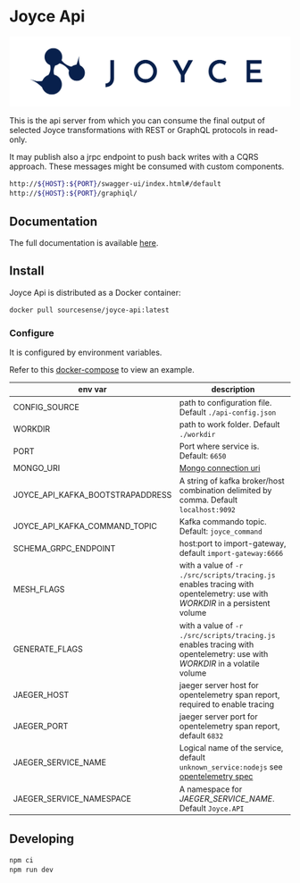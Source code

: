 # Joyce Api

[![Publish Snapshot][joyce logo]](https://sourcesense.github.io/joyce/docs/overview)

This is the api server from which you can consume the final output of selected Joyce transformations with REST or GraphQL protocols in read-only.

It may publish also a jrpc endpoint to push back writes with a CQRS approach. These messages might be consumed with custom components.

```bash
http://${HOST}:${PORT}/swagger-ui/index.html#/default
http://${HOST}:${PORT}/graphiql/
```

## Documentation

The full documentation is available [here](https://sourcesense.github.io/joyce/docs/rest).

## Install

Joyce Api is distributed as a Docker container:

```bash
docker pull sourcesense/joyce-api:latest
```

### Configure

It is configured by environment variables.

Refer to this [docker-compose] to view an example.

| env var                          | description                                                                                                                 |
| -------------------------------- | --------------------------------------------------------------------------------------------------------------------------- |
| CONFIG_SOURCE                    | path to configuration file. Default `./api-config.json`                                                                     |
| WORKDIR                          | path to work folder. Default `./workdir`                                                                                    |
| PORT                             | Port where service is. Default: `6650`                                                                                      |
| MONGO_URI                        | [Mongo connection uri]                                                                                                      |
| JOYCE_API_KAFKA_BOOTSTRAPADDRESS | A string of kafka broker/host combination delimited by comma. Default `localhost:9092`                                      |
| JOYCE_API_KAFKA_COMMAND_TOPIC    | Kafka commando topic. Default: `joyce_command`                                                                              |
| SCHEMA_GRPC_ENDPOINT             | host:port to import-gateway, default `import-gateway:6666`                                                                  |
| MESH_FLAGS                       | with a value of `-r ./src/scripts/tracing.js` enables tracing with opentelemetry: use with _WORKDIR_ in a persistent volume |
| GENERATE_FLAGS                   | with a value of `-r ./src/scripts/tracing.js` enables tracing with opentelemetry: use with _WORKDIR_ in a volatile volume   |
| JAEGER_HOST                      | jaeger server host for opentelemetry span report, required to enable tracing                                                |
| JAEGER_PORT                      | jaeger server port for opentelemetry span report, default `6832`                                                            |
| JAEGER_SERVICE_NAME              | Logical name of the service, default `unknown_service:nodejs` see [opentelemetry spec]                                      |
| JAEGER_SERVICE_NAMESPACE         | A namespace for _JAEGER_SERVICE_NAME_. Default `Joyce.API`                                                                  |

## Developing

```bash
npm ci
npm run dev
```

[joyce logo]: https://github.com/sourcesense/joyce/raw/main/docs/static/img/logo-horizontal-dark-blue.png
[docker-compose]: https://github.com/sourcesense/joyce-compose/blob/master/docker-compose.yaml
[Mongo connection uri]: https://docs.mongodb.com/drivers/node/current/fundamentals/connection/#connection-uri
[opentelemetry spec]: https://github.com/open-telemetry/opentelemetry-specification/blob/main/specification/resource/semantic_conventions/README.md#service
